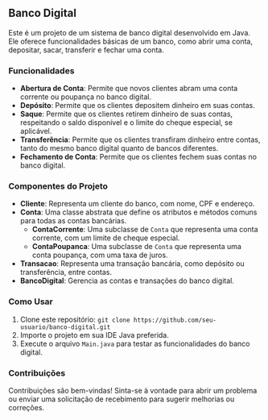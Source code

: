 ## Banco Digital

Este é um projeto de um sistema de banco digital desenvolvido em Java. Ele oferece funcionalidades básicas de um banco, como abrir uma conta, depositar, sacar, transferir e fechar uma conta.

### Funcionalidades

- **Abertura de Conta**: Permite que novos clientes abram uma conta corrente ou poupança no banco digital.
- **Depósito**: Permite que os clientes depositem dinheiro em suas contas.
- **Saque**: Permite que os clientes retirem dinheiro de suas contas, respeitando o saldo disponível e o limite do cheque especial, se aplicável.
- **Transferência**: Permite que os clientes transfiram dinheiro entre contas, tanto do mesmo banco digital quanto de bancos diferentes.
- **Fechamento de Conta**: Permite que os clientes fechem suas contas no banco digital.

### Componentes do Projeto

- **Cliente**: Representa um cliente do banco, com nome, CPF e endereço.
- **Conta**: Uma classe abstrata que define os atributos e métodos comuns para todas as contas bancárias.
    - **ContaCorrente**: Uma subclasse de `Conta` que representa uma conta corrente, com um limite de cheque especial.
    - **ContaPoupanca**: Uma subclasse de `Conta` que representa uma conta poupança, com uma taxa de juros.
- **Transacao**: Representa uma transação bancária, como depósito ou transferência, entre contas.
- **BancoDigital**: Gerencia as contas e transações do banco digital.

### Como Usar

1. Clone este repositório: `git clone https://github.com/seu-usuario/banco-digital.git`
2. Importe o projeto em sua IDE Java preferida.
3. Execute o arquivo `Main.java` para testar as funcionalidades do banco digital.

### Contribuições

Contribuições são bem-vindas! Sinta-se à vontade para abrir um problema ou enviar uma solicitação de recebimento para sugerir melhorias ou correções.